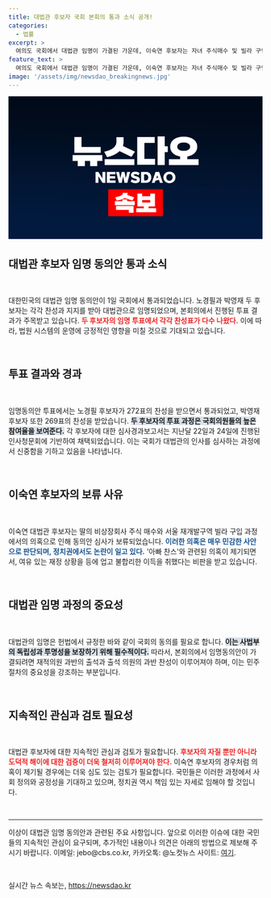 ```yaml
---
title: 대법관 후보자 국회 본회의 통과 소식 공개!
categories:
  - 법률
excerpt: >
  여의도 국회에서 대법관 임명이 가결된 가운데, 이숙연 후보자는 자녀 주식매수 및 빌라 구입 의혹으로 청문회 심사가 보류되었습니다. 의혹의 진실은? 클릭해 확인하세요!
feature_text: >
  여의도 국회에서 대법관 임명이 가결된 가운데, 이숙연 후보자는 자녀 주식매수 및 빌라 구입 의혹으로 청문회 심사가 보류되었습니다. 의혹의 진실은? 클릭해 확인하세요!
image: '/assets/img/newsdao_breakingnews.jpg'
---
```


<p><img src="/assets/img/newsdao_breakingnews.jpg" alt="implanttips 속보" /></p>

<h2 data-ke-size="size26">대법관 후보자 임명 동의안 통과 소식</h2>

<p data-ke-size="size16">&nbsp;</p>

<p>대한민국의 대법관 임명 동의안이 1일 국회에서 통과되었습니다. 노경필과 박영재 두 후보자는 각각 찬성과 지지를 받아 대법관으로 임명되었으며, 본회의에서 진행된 투표 결과가 주목받고 있습니다. <b><span style="color: #ee2323;">두 후보자의 임명 투표에서 각각 찬성표가 다수 나왔다.</span></b> 이에 따라, 법원 시스템의 운영에 긍정적인 영향을 미칠 것으로 기대되고 있습니다. </p>

<p data-ke-size="size16">&nbsp;</p>

<h2 data-ke-size="size26">투표 결과와 경과</h2>

<p data-ke-size="size16">&nbsp;</p>

<p>임명동의안 투표에서는 노경필 후보자가 272표의 찬성을 받으면서 통과되었고, 박영재 후보자 또한 269표의 찬성을 받았습니다. <b><span style="background-color: #21538527;">두 후보자의 투표 과정은 국회의원들의 높은 참여율을 보여준다.</span></b> 각 후보자에 대한 심사경과보고서는 지난달 22일과 24일에 진행된 인사청문회에 기반하여 채택되었습니다. 이는 국회가 대법관의 인사를 심사하는 과정에서 신중함을 기하고 있음을 나타냅니다. </p>

<p data-ke-size="size16">&nbsp;</p>

<h2 data-ke-size="size26">이숙연 후보자의 보류 사유</h2>

<p data-ke-size="size16">&nbsp;</p>

<p>이숙연 대법관 후보자는 딸의 비상장회사 주식 매수와 서울 재개발구역 빌라 구입 과정에서의 의혹으로 인해 동의안 심사가 보류되었습니다. <b><span style="color: #1a5490;">이러한 의혹은 매우 민감한 사안으로 판단되며, 정치권에서도 논란이 일고 있다.</span></b> '아빠 찬스'와 관련된 의혹이 제기되면서, 여유 있는 재정 상황을 등에 업고 불합리한 이득을 취했다는 비판을 받고 있습니다.</p>

<p data-ke-size="size16">&nbsp;</p>

<h2 data-ke-size="size26">대법관 임명 과정의 중요성</h2>

<p data-ke-size="size16">&nbsp;</p>

<p>대법관의 임명은 헌법에서 규정한 바와 같이 국회의 동의를 필요로 합니다. <b><span style="background-color: #21538527;">이는 사법부의 독립성과 투명성을 보장하기 위해 필수적이다.</span></b> 따라서, 본회의에서 임명동의안이 가결되려면 재적의원 과반의 출석과 출석 의원의 과반 찬성이 이루어져야 하며, 이는 민주 절차의 중요성을 강조하는 부분입니다. </p>

<p data-ke-size="size16">&nbsp;</p>

<h2 data-ke-size="size26">지속적인 관심과 검토 필요성</h2>

<p data-ke-size="size16">&nbsp;</p>

<p>대법관 후보자에 대한 지속적인 관심과 검토가 필요합니다. <b><span style="color: #ee2323;">후보자의 자질 뿐만 아니라 도덕적 해이에 대한 검증이 더욱 철저히 이루어져야 한다.</span></b> 이숙연 후보자의 경우처럼 의혹이 제기될 경우에는 더욱 심도 있는 검토가 필요합니다. 국민들은 이러한 과정에서 사회 정의와 공정성을 기대하고 있으며, 정치권 역시 책임 있는 자세로 임해야 할 것입니다. </p>

<p data-ke-size="size16">&nbsp;</p>

<hr>

<p data-ke-size="size16">이상이 대법관 임명 동의안과 관련된 주요 사항입니다. 앞으로 이러한 이슈에 대한 국민들의 지속적인 관심이 요구되며, 추가적인 내용이나 의견은 아래의 방법으로 제보해 주시기 바랍니다. 이메일: jebo@cbs.co.kr, 카카오톡: @노컷뉴스 사이트: <a href="https://url.kr/b71afn">여기</a>.</p>

<p data-ke-size="size16">&nbsp;</p>
실시간 뉴스 속보는, <a href="https://newsdao.kr" rel="dofollow">https://newsdao.kr</a>



